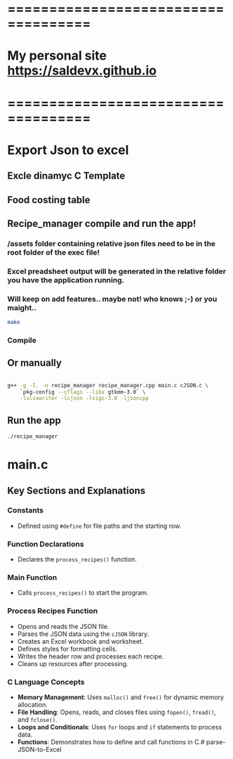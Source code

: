 ====================================
====================================

# My personal site https://saldevx.github.io

====================================
====================================



# Export Json to excel 

## Excle dinamyc C Template 

## Food costing table 

## Recipe_manager compile and run the app!
### /assets folder containing relative json files need to be in the root folder of the exec file!
### Excel preadsheet output will be generated in the relative folder you have the application running.
### Will keep on add features.. maybe not! who knows ;-) or you maight..

```bash
make
```
### Compile 

## Or manually 

```bash 

g++ -g -I. -o recipe_manager recipe_manager.cpp main.c cJSON.c \
    `pkg-config --cflags --libs gtkmm-3.0` \
    -lxlsxwriter -lcjson -lsigc-3.0 -ljsoncpp

```
## Run the app
```bash
./recipe_manager 
```


# main.c

## Key Sections and Explanations

### Constants
- Defined using `#define` for file paths and the starting row.

### Function Declarations
- Declares the `process_recipes()` function.

### Main Function
- Calls `process_recipes()` to start the program.

### Process Recipes Function
- Opens and reads the JSON file.
- Parses the JSON data using the `cJSON` library.
- Creates an Excel workbook and worksheet.
- Defines styles for formatting cells.
- Writes the header row and processes each recipe.
- Cleans up resources after processing.

### C Language Concepts
- **Memory Management**: Uses `malloc()` and `free()` for dynamic memory allocation.
- **File Handling**: Opens, reads, and closes files using `fopen()`, `fread()`, and `fclose()`.
- **Loops and Conditionals**: Uses `for` loops and `if` statements to process data.
- **Functions**: Demonstrates how to define and call functions in C.# parse-JSON-to-Excel


